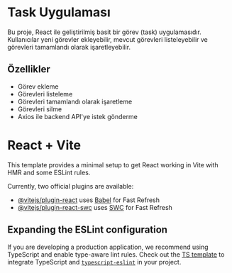 # Task Uygulaması

Bu proje, React ile geliştirilmiş basit bir görev (task) uygulamasıdır. Kullanıcılar yeni görevler ekleyebilir, mevcut görevleri listeleyebilir ve görevleri tamamlandı olarak işaretleyebilir.

## Özellikler

- Görev ekleme
- Görevleri listeleme
- Görevleri tamamlandı olarak işaretleme
- Görevleri silme
- Axios ile backend API'ye istek gönderme 


# React + Vite

This template provides a minimal setup to get React working in Vite with HMR and some ESLint rules.

Currently, two official plugins are available:

- [@vitejs/plugin-react](https://github.com/vitejs/vite-plugin-react/blob/main/packages/plugin-react/README.md) uses [Babel](https://babeljs.io/) for Fast Refresh
- [@vitejs/plugin-react-swc](https://github.com/vitejs/vite-plugin-react-swc) uses [SWC](https://swc.rs/) for Fast Refresh

## Expanding the ESLint configuration

If you are developing a production application, we recommend using TypeScript and enable type-aware lint rules. Check out the [TS template](https://github.com/vitejs/vite/tree/main/packages/create-vite/template-react-ts) to integrate TypeScript and [`typescript-eslint`](https://typescript-eslint.io) in your project.
